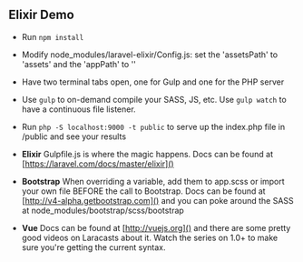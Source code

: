 ## Elixir Demo

* Run `npm install`
* Modify node_modules/laravel-elixir/Config.js: set the 'assetsPath' to 'assets' and the 'appPath' to ''
* Have two terminal tabs open, one for Gulp and one for the PHP server
* Use `gulp` to on-demand compile your SASS, JS, etc. Use `gulp watch` to have a continuous file listener.
* Run `php -S localhost:9000 -t public` to serve up the index.php file in /public and see your results

* **Elixir** Gulpfile.js is where the magic happens. Docs can be found at [https://laravel.com/docs/master/elixir]()
* **Bootstrap** When overriding a variable, add them to app.scss or import your own file BEFORE the call to Bootstrap. Docs can be found at [http://v4-alpha.getbootstrap.com]() and you can poke around the SASS at node_modules/bootstrap/scss/bootstrap
* **Vue** Docs can be found at [http://vuejs.org]() and there are some pretty good videos on Laracasts about it. Watch the series on 1.0+ to make sure you're getting the current syntax.
